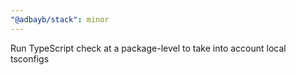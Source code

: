```yaml
---
"@adbayb/stack": minor
---
```


Run TypeScript check at a package-level to take into account local tsconfigs
